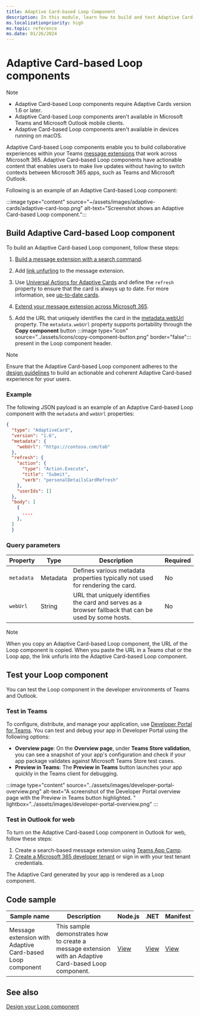 ```yaml
---
title: Adaptive Card-based Loop Component
description: In this module, learn how to build and test Adaptive Card-based Loop components for collaborative experiences within Microsoft Teams.
ms.localizationpriority: high
ms.topic: reference
ms.date: 01/26/2024
---
```


# Adaptive Card-based Loop components

> [!NOTE]
> * Adaptive Card-based Loop components require Adaptive Cards version 1.6 or later.
> * Adaptive Card-based Loop components aren't available in Microsoft Teams and Microsoft Outlook mobile clients.
> * Adaptive Card-based Loop components aren't available in devices running on macOS.

Adaptive Card-based Loop components enable you to build collaborative experiences within your Teams [message extensions](../messaging-extensions/what-are-messaging-extensions.md) that work across Microsoft 365. Adaptive Card-based Loop components have actionable content that enables users to make live updates without having to switch contexts between Microsoft 365 apps, such as Teams and Microsoft Outlook.

Following is an example of an Adaptive Card-based Loop component:

:::image type="content" source="~/assets/images/adaptive-cards/adaptive-card-loop.png" alt-text="Screenshot shows an Adaptive Card-based Loop component.":::

## Build Adaptive Card-based Loop component

To build an Adaptive Card-based Loop component, follow these steps:

1. [Build a message extension with a search command](../messaging-extensions/what-are-messaging-extensions.md).

1. Add [link unfurling](../messaging-extensions/how-to/link-unfurling.md) to the message extension.

1. Use [Universal Actions for Adaptive Cards](../task-modules-and-cards/cards/Universal-actions-for-adaptive-cards/Work-with-Universal-Actions-for-Adaptive-Cards.md) and define the `refresh` property to ensure that the card is always up to date. For more information, see [up-to-date cards](../task-modules-and-cards/cards/Universal-actions-for-adaptive-cards/Up-To-Date-Views.md).

1. [Extend your message extension across Microsoft 365](extend-m365-teams-message-extension.md).

1. Add the URL that uniquely identifies the card in the [metadata.webUrl](https://adaptivecards.io/explorer/Metadata.html) property. The `metadata.webUrl` property supports portability through the **Copy component** button :::image type="icon" source="../assets/icons/copy-component-button.png" border="false"::: present in the Loop component header.

> [!NOTE]
> Ensure that the Adaptive Card-based Loop component adheres to the [design guidelines](design-loop-components.md) to build an actionable and coherent Adaptive Card-based experience for your users.

### Example

The following JSON payload is an example of an Adaptive Card-based Loop component with the `metadata` and `webUrl` properties:

```json
{
  "type": "AdaptiveCard",
  "version": "1.6",
  "metadata": {
    "webUrl": "https://contoso.com/tab"
  },
  "refresh": {
    "action": {
      "type": "Action.Execute",
      "title": "Submit",
      "verb": "personalDetailsCardRefresh"
    },
    "userIds": []
  },
  "body": [
    {
      ....
    },
  ]
  }
```

### Query parameters

|Property|Type|Description|Required|
|---|---|---|---|
| `metadata`| Metadata | Defines various metadata properties typically not used for rendering the card. | No |
| `webUrl` | String | URL that uniquely identifies the card and serves as a browser fallback that can be used by some hosts. | No |

> [!NOTE]
> When you copy an Adaptive Card-based Loop component, the URL of the Loop component is copied. When you paste the URL in a Teams chat or the Loop app, the link unfurls into the Adaptive Card-based Loop component.

## Test your Loop component

You can test the Loop component in the developer environments of Teams and Outlook.

### Test in Teams

To configure, distribute, and manage your application, use [Developer Portal for Teams](../concepts/build-and-test/teams-developer-portal.md). You can test and debug your app in Developer Portal using the following options:

* **Overview page**: On the **Overview page**, under **Teams Store validation**, you can see a snapshot of your app's configuration and check if your app package validates against Microsoft Teams Store test cases.
* **Preview in Teams**: The **Preview in Teams** button launches your app quickly in the Teams client for debugging.

:::image type="content" source="../assets/images/developer-portal-overview.png" alt-text="A screenshot of the Developer Portal overview page with the Preview in Teams button highlighted. " lightbox="../assets/images/developer-portal-overview.png" :::

### Test in Outlook for web

To turn on the Adaptive Card-based Loop component in Outlook for web, follow these steps:

1. Create a search-based message extension using [Teams App Camp](https://microsoft.github.io/app-camp/).
1. [Create a Microsoft 365 developer tenant](https://developer.microsoft.com/microsoft-365/dev-program) or sign in with your test tenant credentials.

The Adaptive Card generated by your app is rendered as a Loop component.

## Code sample

|**Sample name** | **Description** | **Node.js** | **.NET** | **Manifest** |
|----------------|-----------------|--------------|--------------|--------------|
| Message extension with Adaptive Card-based Loop component | This sample demonstrates how to create a message extension with an Adaptive Card-based Loop component.|[View](https://github.com/OfficeDev/Microsoft-Teams-Samples/tree/main/samples/msgext-unfurling-ac-loop-components/nodejs)| [View](https://github.com/OfficeDev/Microsoft-Teams-Samples/tree/main/samples/msgext-unfurling-ac-loop-components/csharp) | [View](https://github.com/OfficeDev/Microsoft-Teams-Samples/blob/main/samples/msgext-unfurling-ac-loop-components/nodejs/demo-manifest/msgext-unfurling-ac-loop-components.zip) |

## See also

[Design your Loop component](design-loop-components.md)
